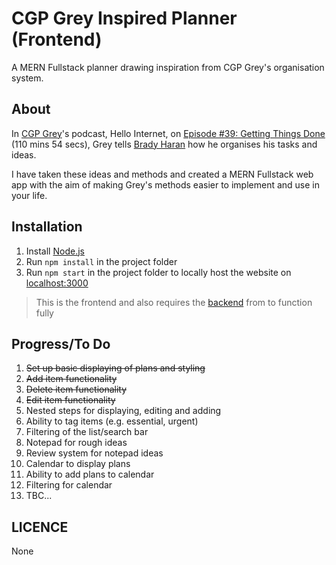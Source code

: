 # CGP Grey Inspired Planner (Frontend)

A MERN Fullstack planner drawing inspiration from CGP Grey's organisation system.

## About

In [CGP Grey](https://www.cgpgrey.com/)'s podcast, Hello Internet, on [Episode #39: Getting Things Done](http://www.hellointernet.fm/podcast/39) (110 mins 54 secs), Grey tells [Brady Haran](http://bradyharan.com/) how he organises his tasks and ideas.

I have taken these ideas and methods and created a MERN Fullstack web app with the aim of making Grey's methods easier to implement and use in your life.

## Installation

1.  Install [Node.js](https://nodejs.org/en/)
2.  Run `npm install` in the project folder
3.  Run `npm start` in the project folder to locally host the website on [localhost:3000](localhost:3000)

> This is the frontend and also requires the [backend](https://github.com/tr-jackson/CGP-grey-inspired-planner-backend/) from to function fully

## Progress/To Do

1.  ~~Set up basic displaying of plans and styling~~
2.  ~~Add item functionality~~
3.  ~~Delete item functionality~~
4.  ~~Edit item functionality~~
5.  Nested steps for displaying, editing and adding
6.  Ability to tag items (e.g. essential, urgent)
7.  Filtering of the list/search bar
8.  Notepad for rough ideas
9.  Review system for notepad ideas
10.  Calendar to display plans
11. Ability to add plans to calendar
12. Filtering for calendar
13. TBC...

## LICENCE

None
